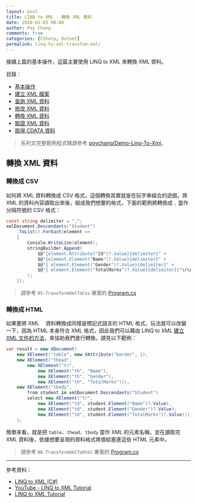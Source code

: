 ```yaml
---
layout: post
title: LINQ to XML - 轉換 XML 資料
date: 2018-02-03 00:00
author: Poy Chang
comments: true
categories: [CSharp, Dotnet]
permalink: linq-to-xml-transfom-xml/
---
```


接續上篇的基本操作，這篇主要使用 LINQ to XML 來轉換 XML 資料。

目錄：

- [基本操作](https://blog.poychang.net/linq-to-xml-basic-usage/)
- [建立 XML 檔案](https://blog.poychang.net/linq-to-xml-create-xml-file)
- [查詢 XML 資料](https://blog.poychang.net/linq-to-xml-query-xml/)
- [修改 XML 資料](https://blog.poychang.net/linq-to-xml-edit-xml)
- [轉換 XML 資料](https://blog.poychang.net/linq-to-xml-transfom-xml)
- [驗證 XML 資料](https://blog.poychang.net/linq-to-xml-validate-xml)
- [取得 CDATA 資料](https://blog.poychang.net/2018-02-05-linq-to-xml-extract-data-from-cdata)

> 系列文完整範例程式碼請參考 [poychang/Demo-Linq-To-Xml](https://github.com/poychang/Demo-Linq-To-Xml)。

## 轉換 XML 資料

### 轉換成 CSV

如何將 XML 資料轉換成 CSV 格式，這個轉換其實就是在玩字串組合的遊戲，將 XML 的資料內容讀取出來後，組成我們想要的格式，下面的範例將轉換成 `,` 當作分隔符號的 CSV 格式：

```csharp
const string delimiter = ",";
xmlDocument.Descendants("Student")
    .ToList().ForEach(element =>
    {
        Console.WriteLine(element);
        stringBuilder.Append(
            $@"{element.Attribute("Id")?.Value}{delimiter}" +
            $@"{element.Element("Name")?.Value}{delimiter}" +
            $@"{ element.Element("Gender")?.Value}{delimiter}" +
            $@"{ element.Element("TotalMarks")?.Value}{delimiter}{"\r\n"}"
        );
    });
```

> 請參考 `05-TransformXmlToCsv` 專案的 [Program.cs](https://github.com/poychang/Demo-Linq-To-Xml/blob/master/05-TransformXmlToCsv/Program.cs)

### 轉換成 HTML

如果要將 XML 　資料轉換成同樣是標記式語言的 HTML 格式，玩法就可以改變一下，因為 HTML 本身符合 XML 格式，因此我們可以藉由 LINQ to XML [建立 XML 文件的方法](https://blog.poychang.net/linq-to-xml-create-xml-file)，來協助我們進行轉換，請見以下範例：

```csharp
var result = new XDocument(
    new XElement("table", new XAttribute("border", 1),
    new XElement("thead",
        new XElement("tr",
            new XElement("th", "Name"),
            new XElement("th", "Gender"),
            new XElement("th", "TotalMarks"))),
    new XElement("tbody",
        from student in xmlDocument.Descendants("Student")
        select new XElement("tr",
            new XElement("td", student.Element("Name")?.Value),
            new XElement("td", student.Element("Gender")?.Value),
            new XElement("td", student.Element("TotalMarks")?.Value))))
    );
```

簡單來看，就是把 `table`、`thead`、`tbody` 當作 XML 的元素名稱，並在讀取完 XML 資料後，依據想要呈現的資料格式將值給塞進這些 HTML 元素中。

> 請參考 `06-TransformXmlToHtml` 專案的 [Program.cs](https://github.com/poychang/Demo-Linq-To-Xml/blob/master/06-TransformXmlToHtml/Program.cs)

---

參考資料：

- [LINQ to XML (C#)](https://docs.microsoft.com/zh-tw/dotnet/csharp/programming-guide/concepts/linq/linq-to-xml?WT.mc_id=DT-MVP-5003022)
- [YouTube - LINQ to XML Tutorial](https://www.youtube.com/playlist?list=PL6n9fhu94yhX-U0Ruy_4eIG8umikVmBrk)
- [LINQ to XML Tutorial](http://csharp-video-tutorials.blogspot.tw/2014/08/linq-to-xml-tutorial.html)
